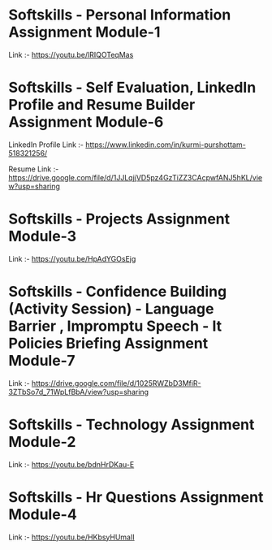 # Softskills - Personal Information Assignment Module-1
Link :- https://youtu.be/lRIQOTeqMas

# Softskills -  Self Evaluation, LinkedIn Profile and Resume Builder Assignment Module-6
LinkedIn Profile Link :- https://www.linkedin.com/in/kurmi-purshottam-518321256/

Resume Link :- https://drive.google.com/file/d/1JJLqjjVD5pz4GzTiZZ3CAcpwfANJ5hKL/view?usp=sharing

# Softskills - Projects Assignment Module-3
Link :- https://youtu.be/HpAdYGOsEjg

# Softskills - Confidence Building (Activity Session) - Language Barrier , Impromptu Speech - It Policies Briefing Assignment Module-7
Link :- https://drive.google.com/file/d/1025RWZbD3MfiR-3ZTbSo7d_71WpLfBbA/view?usp=sharing

# Softskills - Technology Assignment Module-2
Link :- https://youtu.be/bdnHrDKau-E

# Softskills - Hr Questions Assignment Module-4
Link :- https://youtu.be/HKbsyHUmaII
